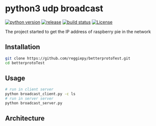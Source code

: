 # python3 udp broadcast

[![python version](https://img.shields.io/badge/python-3.7-success.svg?style=flat)](https://github.com/reggiepy/betterprotoTest)
[![release](https://img.shields.io/github/v/tag/reggiepy/betterprotoTest?color=success&label=release)](https://github.com/reggiepy/betterprotoTest)
[![build status](https://img.shields.io/badge/build-pass-success.svg?style=flat)](https://github.com/reggiepy/betterprotoTest)
[![License](https://img.shields.io/badge/license-GNU%203.0-success.svg?style=flat)](https://github.com/reggiepy/betterprotoTest)

The project started to get the IP address of raspberry pie in the network

## Installation

```bash
git clone https://github.com/reggiepy/betterprotoTest.git
cd betterprotoTest
```

## Usage

```bash
# run in client server
python broadcast_client.py -c ls
# run in server server
python broadcast_server.py
```

## Architecture
